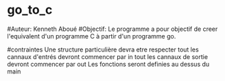 # go_to_c
#Auteur: Kenneth Aboué 
#Objectif:
	Le programme a pour objectif de creer l'equivalent d'un programme C à partir d'un programme go.

#contraintes 
	Une structure particulière devra etre respecter 
	tout les cannaux d'entrés devront commencer par in 
	tout les cannaux de sortie devront commencer par out 
	Les fonctions seront definies au dessus du main 
